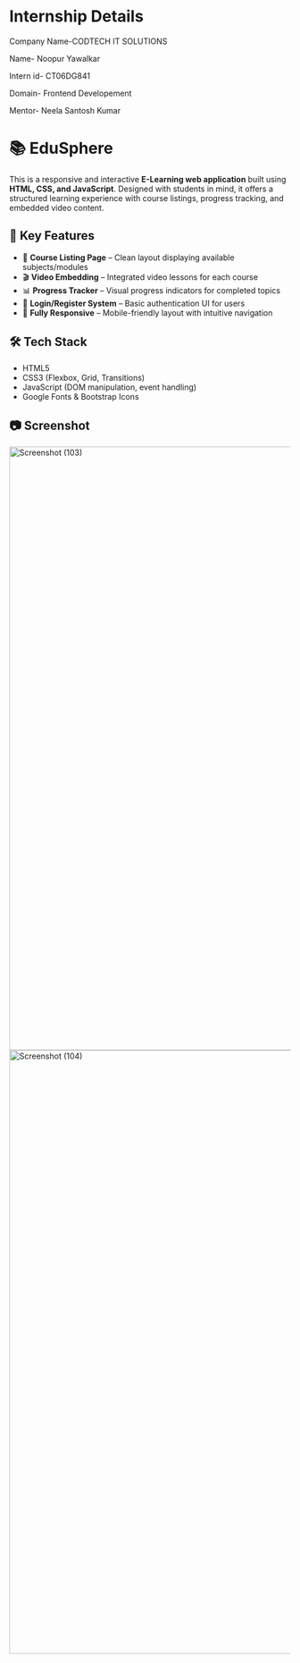 # Internship Details 
Company Name-CODTECH IT SOLUTIONS 

Name- Noopur Yawalkar

Intern id- CT06DG841 

Domain- Frontend Developement 

Mentor- Neela Santosh Kumar

# 📚 EduSphere

This is a responsive and interactive **E-Learning web application** built using **HTML, CSS, and JavaScript**. Designed with students in mind, it offers a structured learning experience with course listings, progress tracking, and embedded video content.

## 🎯 Key Features

* 📖 **Course Listing Page** – Clean layout displaying available subjects/modules
* 🎬 **Video Embedding** – Integrated video lessons for each course
* 📊 **Progress Tracker** – Visual progress indicators for completed topics
* 🔐 **Login/Register System** – Basic authentication UI for users
* 📱 **Fully Responsive** – Mobile-friendly layout with intuitive navigation

## 🛠️ Tech Stack

* HTML5
* CSS3 (Flexbox, Grid, Transitions)
* JavaScript (DOM manipulation, event handling)
* Google Fonts & Bootstrap Icons


## 📷 Screenshot

<img width="1920" height="1080" alt="Screenshot (103)" src="https://github.com/user-attachments/assets/87b107e1-7dcd-4472-8612-97f50ab1189d" />
<img width="1920" height="1080" alt="Screenshot (104)" src="https://github.com/user-attachments/assets/0023d3b3-74c1-4c9a-a22f-8be6bef6d514" />
